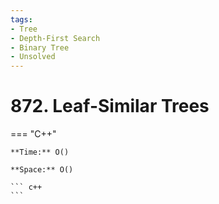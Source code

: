 ```yaml
---
tags:
- Tree
- Depth-First Search
- Binary Tree
- Unsolved
---
```



# 872. Leaf-Similar Trees

=== "C++"

    **Time:** O()

    **Space:** O()

    ``` c++
    ```